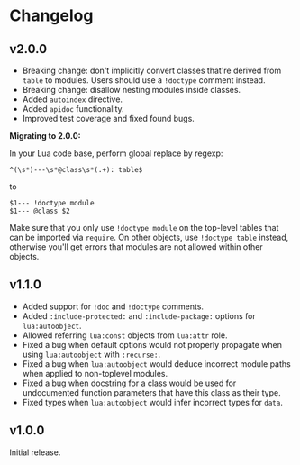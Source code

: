 # Changelog

## v2.0.0

- Breaking change: don't implicitly convert classes that're derived from `table`
  to modules. Users should use a `!doctype` comment instead.
- Breaking change: disallow nesting modules inside classes.
- Added `autoindex` directive.
- Added `apidoc` functionality.
- Improved test coverage and fixed found bugs.

**Migrating to 2.0.0:**

In your Lua code base, perform global replace by regexp:

```
^(\s*)---\s*@class\s*(.+): table$
```

to

```
$1--- !doctype module
$1--- @class $2
```

Make sure that you only use `!doctype module` on the top-level
tables that can be imported via `require`. On other objects,
use `!doctype table` instead, otherwise you'll get errors that modules are not allowed within other objects.

## v1.1.0

- Added support for `!doc` and `!doctype` comments.
- Added `:include-protected:` and `:include-package:` options for `lua:autoobject`.
- Allowed referring `lua:const` objects from `lua:attr` role.
- Fixed a bug when default options would not properly propagate
  when using `lua:autoobject` with `:recurse:`.
- Fixed a bug when `lua:autoobject` would deduce incorrect module paths
  when applied to non-toplevel modules.
- Fixed a bug when docstring for a class would be used for undocumented function
  parameters that have this class as their type.
- Fixed types when `lua:autoobject` would infer incorrect types for `data`.

## v1.0.0

Initial release.

